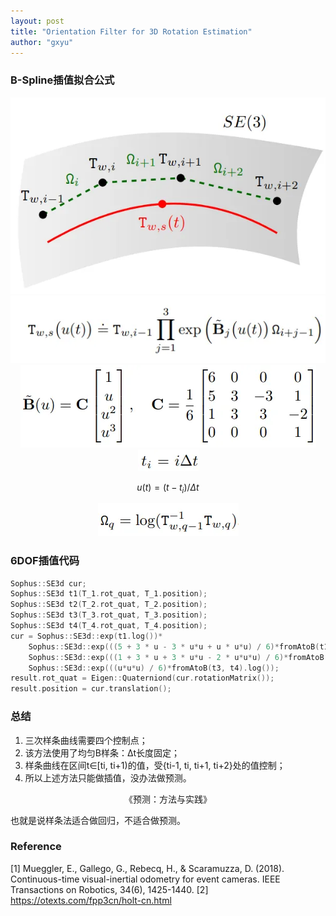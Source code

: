 ```yaml
---
layout: post
title: "Orientation Filter for 3D Rotation Estimation"
author: "gxyu"
---
```

### B-Spline插值拟合公式

<div align=center>
<img src="../images/b-spline.png"/>
</div> 
 <div align=center>
<img src="../images/b-spline-f1.png"/>
</div> 
<div align=center>
<img src="../images/b-spline-f2.png"/>
</div> 
<div align=center>
<img src="../images/b-spline-f3.png"/>
</div> 

$$u(t)=(t-t_i)/{\Delta}t$$

<div align=center>
<img src="../images/b-spline-f4.png"/>
</div> 

### 6DOF插值代码
``` c++
Sophus::SE3d cur;
Sophus::SE3d t1(T_1.rot_quat, T_1.position);
Sophus::SE3d t2(T_2.rot_quat, T_2.position);
Sophus::SE3d t3(T_3.rot_quat, T_3.position);
Sophus::SE3d t4(T_4.rot_quat, T_4.position);	
cur = Sophus::SE3d::exp(t1.log())*
    Sophus::SE3d::exp(((5 + 3 * u - 3 * u*u + u * u*u) / 6)*fromAtoB(t1, t2).log())*
    Sophus::SE3d::exp(((1 + 3 * u + 3 * u*u - 2 * u*u*u) / 6)*fromAtoB(t2, t3).log())*
    Sophus::SE3d::exp(((u*u*u) / 6)*fromAtoB(t3, t4).log());
result.rot_quat = Eigen::Quaterniond(cur.rotationMatrix());
result.position = cur.translation();
```

### 总结
1. 三次样条曲线需要四个控制点；
2. 该方法使用了均匀B样条：Δt长度固定；
3. 样条曲线在区间t∈[ti, ti+1)的值，受{ti-1, ti, ti+1, ti+2}处的值控制；
4. 所以上述方法只能做插值，没办法做预测。


<center>《预测：方法与实践》</center>

也就是说样条法适合做回归，不适合做预测。

### Reference
[1] Mueggler, E., Gallego, G., Rebecq, H., & Scaramuzza, D. (2018). Continuous-time visual-inertial odometry for event cameras. IEEE Transactions on Robotics, 34(6), 1425-1440.
[2] https://otexts.com/fpp3cn/holt-cn.html